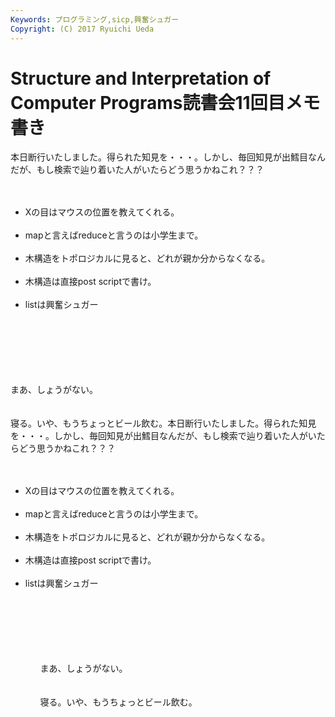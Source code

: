 ```yaml
---
Keywords: プログラミング,sicp,興奮シュガー
Copyright: (C) 2017 Ryuichi Ueda
---
```


# <!--:ja-->Structure and Interpretation of Computer Programs読書会11回目メモ書き<!--:-->
<!--:ja-->本日断行いたしました。得られた知見を・・・。しかし、毎回知見が出鱈目なんだが、もし検索で辿り着いた人がいたらどう思うかねこれ？？？<br />
<br />
<ul id="jokelist"><br />
<li>Xの目はマウスの位置を教えてくれる。</li><br />
<li>mapと言えばreduceと言うのは小学生まで。</li><br />
<li>木構造をトポロジカルに見ると、どれが親か分からなくなる。</li><br />
<li>木構造は直接post scriptで書け。</li><br />
<li>listは興奮シュガー</li><br />
</ul><br />
<br />
<br />
<br/><br />
まあ、しょうがない。<br />
<br />
<br />
寝る。いや、もうちょっとビール飲む。<!--:--><!--:en-->本日断行いたしました。得られた知見を・・・。しかし、毎回知見が出鱈目なんだが、もし検索で辿り着いた人がいたらどう思うかねこれ？？？<br />
<br />
<ul><br />
<li>Xの目はマウスの位置を教えてくれる。</li><br />
<li>mapと言えばreduceと言うのは小学生まで。</li><br />
<li>木構造をトポロジカルに見ると、どれが親か分からなくなる。</li><br />
<li>木構造は直接post scriptで書け。</li><br />
<li>listは興奮シュガー</li><br />
<ul><br />
<br />
<br />
<br/><br />
まあ、しょうがない。<br />
<br />
<br />
寝る。いや、もうちょっとビール飲む。<!--:-->
